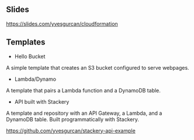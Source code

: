 

## Slides

<https://slides.com/yvesgurcan/cloudformation>

## Templates

- Hello Bucket

A simple template that creates an S3 bucket configured to serve webpages.

- Lambda/Dynamo

A template that pairs a Lambda function and a DynamoDB table.

- API built with Stackery

A template and repository with an API Gateway, a Lambda, and a DynamoDB table. Built programmatically with Stackery.

<https://github.com/yvesgurcan/stackery-api-example>
